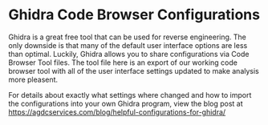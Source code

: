 # Ghidra Code Browser Configurations
Ghidra is a great free tool that can be used for reverse engineering.  The only downside is that many of the default user interface options are less than optimal.  Luckily, Ghidra allows you to share configurations via Code Browser Tool files.  The tool file here is an export of our working code browser tool with all of the user interface settings updated to make analysis more pleasent.

For details about exactly what settings where changed and how to import the configurations into your own Ghidra program, view the blog post at https://agdcservices.com/blog/helpful-configurations-for-ghidra/
